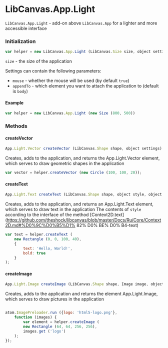 LibCanvas.App.Light
===================

`LibCanvas.App.Light` - add-on above `LibCanvas.App` for a lighter and more accessible interface

### Initialization

```js
var helper = new LibCanvas.App.Light (LibCanvas.Size size, object settings)
```

`size` - the size of the application

Settings can contain the following parameters:

* `mouse` - whether the mouse will be used (by default `true`)
* `appendTo` - which element you want to attach the application to (default is `body`)

#### Example

```js
var helper = new LibCanvas.App.Light (new Size (800, 500))
```

### Methods

#### createVector

```js
App.Light.Vector createVector (LibCanvas.Shape shape, object settings)
```

Creates, adds to the application, and returns the App.Light.Vector element, which serves to draw geometric shapes in the application

```js
var vector = helper.createVector (new Circle (100, 100, 20));
```

#### createText

```js
App.Light.Text createText (LibCanvas.Shape shape, object style, object settings)
```

Creates, adds to the application, and returns an App.Light.Text element, which serves to draw text in the application
The contents of `style` according to the interface of the method [Context2D.text] (https://github.com/theshock/libcanvas/blob/master/Docs/Ru/Core/Context2D.md#%D0%9C%D0%B5%D1% 82% D0% BE% D0% B4-text)

```js
var text = helper.createText (
    new Rectangle (0, 0, 100, 40),
    {
        text: 'Hello, World!',
        bold: true
    }
);
```

#### createImage

```js
App.Light.Image createImage (LibCanvas.Shape shape, Image image, object settings)
```

Creates, adds to the application and returns the element App.Light.Image, which serves to draw pictures in the application

```js

atom.ImagePreloader.run ({logo: 'html5-logo.png'},
    function (images) {
        var element = helper.createImage (
        new Rectangle (64, 64, 256, 256),
        images.get ('logo')
    );
});
```